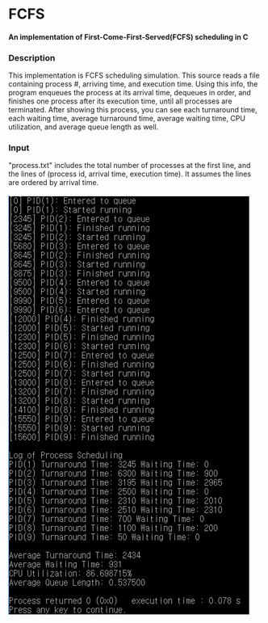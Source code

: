 # FCFS
#### An implementation of First-Come-First-Served(FCFS) scheduling in C  
  
### Description  
This implementation is FCFS scheduling simulation. This source reads a file containing process #,
arriving time, and execution time. Using this info, the program enqueues the process at its arrival time,
dequeues in order, and finishes one process after its execution time, until all processes are terminated.
After showing this process, you can see each turnaround time, each waiting time,
average turnaround time, average waiting time, CPU utilization, and average queue length as well.  
  
### Input  
"process.txt" includes the total number of processes at the first line, and 
the lines of (process id, arrival time, execution time). It assumes the lines are ordered by arrival time.  
&nbsp;  
![Example](./fcfs_pic.png)
